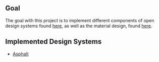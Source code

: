 ## Goal
The goal with this project is to implement different components of open design systems 
found [here](https://designsystemsrepo.com/design-systems/), as well as the material design, 
found [here](https://material.io/design).

## Implemented Design Systems
- [Asphalt](https://asphalt.gojek.io/)
